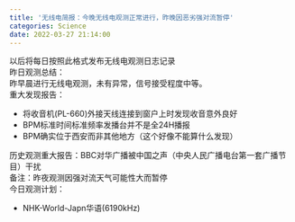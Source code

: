 ```yaml
---
title: '无线电简报：今晚无线电观测正常进行，昨晚因恶劣强对流暂停'
categories: Science
date: 2022-03-27 21:14:00
---
```

<p>以后将每日按照此格式发布无线电观测日志记录<br>昨日观测总结：<br>昨早晨进行无线电观测，未有异常，信号接受程度中等。<br>重大发现报告：</p><ul><li>将收音机(PL-660)外接天线连接到窗户上时发现收音意外良好</li><li>BPM标准时间标准频率发播台并不是全24H播报</li><li>BPM确实位于西安而非其他地方（这个好像不能算什么发现）</li></ul><p>历史观测重大报告：BBC对华广播被中国之声（中央人民广播电台第一套广播节目）干扰<br>备注：昨夜观测因强对流天气可能性大而暂停<br>今日观测计划：</p><ul><li>NHK-World-Japn华语(6190kHz)</li></ul>
